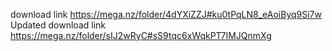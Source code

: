 download link https://mega.nz/folder/4dYXiZZJ#ku0tPqLN8_eAoiByq9Si7w
Updated download link https://mega.nz/folder/sIJ2wRyC#sS9tqc6xWqkPT7IMJQnmXg
